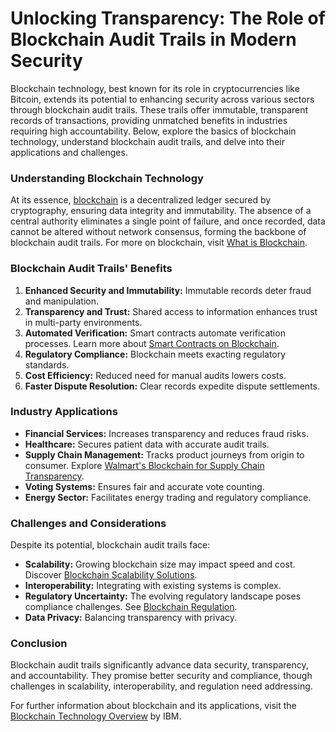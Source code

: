 # Unlocking Transparency: The Role of Blockchain Audit Trails in Modern Security

Blockchain technology, best known for its role in cryptocurrencies like Bitcoin, extends its potential to enhancing security across various sectors through blockchain audit trails. These trails offer immutable, transparent records of transactions, providing unmatched benefits in industries requiring high accountability. Below, explore the basics of blockchain technology, understand blockchain audit trails, and delve into their applications and challenges.

### Understanding Blockchain Technology

At its essence, [blockchain](https://en.wikipedia.org/wiki/Blockchain) is a decentralized ledger secured by cryptography, ensuring data integrity and immutability. The absence of a central authority eliminates a single point of failure, and once recorded, data cannot be altered without network consensus, forming the backbone of blockchain audit trails. For more on blockchain, visit [What is Blockchain](https://www.license-token.com/wiki/what-is-blockchain).

### Blockchain Audit Trails' Benefits

1. **Enhanced Security and Immutability:** Immutable records deter fraud and manipulation.
2. **Transparency and Trust:** Shared access to information enhances trust in multi-party environments.
3. **Automated Verification:** Smart contracts automate verification processes. Learn more about [Smart Contracts on Blockchain](https://www.license-token.com/wiki/smart-contracts-on-blockchain).
4. **Regulatory Compliance:** Blockchain meets exacting regulatory standards.
5. **Cost Efficiency:** Reduced need for manual audits lowers costs.
6. **Faster Dispute Resolution:** Clear records expedite dispute settlements.

### Industry Applications

- **Financial Services:** Increases transparency and reduces fraud risks.
- **Healthcare:** Secures patient data with accurate audit trails.
- **Supply Chain Management:** Tracks product journeys from origin to consumer. Explore [Walmart's Blockchain for Supply Chain Transparency](https://www.license-token.com/wiki/walmart-s-blockchain-for-supply-chain-transparency).
- **Voting Systems:** Ensures fair and accurate vote counting.
- **Energy Sector:** Facilitates energy trading and regulatory compliance.

### Challenges and Considerations

Despite its potential, blockchain audit trails face:

- **Scalability:** Growing blockchain size may impact speed and cost. Discover [Blockchain Scalability Solutions](https://www.license-token.com/wiki/blockchain-scalability-solutions).
- **Interoperability:** Integrating with existing systems is complex.
- **Regulatory Uncertainty:** The evolving regulatory landscape poses compliance challenges. See [Blockchain Regulation](https://www.license-token.com/wiki/blockchain-regulation).
- **Data Privacy:** Balancing transparency with privacy.

### Conclusion

Blockchain audit trails significantly advance data security, transparency, and accountability. They promise better security and compliance, though challenges in scalability, interoperability, and regulation need addressing.

For further information about blockchain and its applications, visit the [Blockchain Technology Overview](https://www.ibm.com/topics/what-is-blockchain) by IBM.